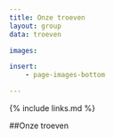 ```yaml
---
title: Onze troeven
layout: group
data: troeven

images:

insert:
    - page-images-bottom

---
```

{% include links.md %}


##Onze troeven

